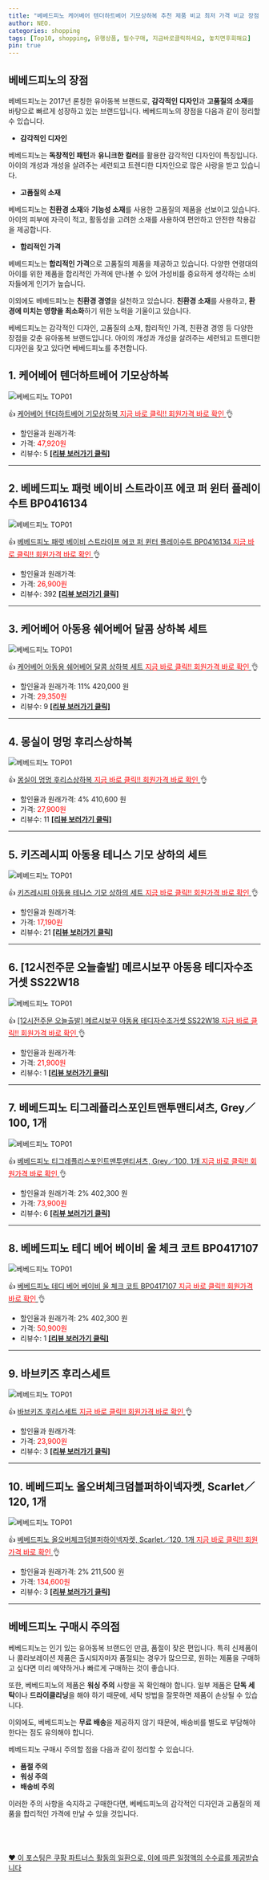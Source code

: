 ```yaml
---
title: "베베드피노 케어베어 텐더하트베어 기모상하복 추천 제품 비교 최저 가격 비교 장점 구매가이드"
author: NEO.
categories: shopping
tags: [Top10, shopping, 유행상품, 필수구매, 지금바로클릭하세요, 놓치면후회해요]
pin: true
---
```

**<h2>베베드피노의 장점</h2>**

베베드피노는 2017년 론칭한 유아동복 브랜드로, **감각적인 디자인**과 **고품질의 소재**를 바탕으로 빠르게 성장하고 있는 브랜드입니다. 베베드피노의 장점을 다음과 같이 정리할 수 있습니다.

* **감각적인 디자인**

베베드피노는 **독창적인 패턴**과 **유니크한 컬러**를 활용한 감각적인 디자인이 특징입니다. 아이의 개성과 개성을 살려주는 세련되고 트렌디한 디자인으로 많은 사랑을 받고 있습니다.

* **고품질의 소재**

베베드피노는 **친환경 소재**와 **기능성 소재**를 사용한 고품질의 제품을 선보이고 있습니다. 아이의 피부에 자극이 적고, 활동성을 고려한 소재를 사용하여 편안하고 안전한 착용감을 제공합니다.

* **합리적인 가격**

베베드피노는 **합리적인 가격**으로 고품질의 제품을 제공하고 있습니다. 다양한 연령대의 아이를 위한 제품을 합리적인 가격에 만나볼 수 있어 가성비를 중요하게 생각하는 소비자들에게 인기가 높습니다.

이외에도 베베드피노는 **친환경 경영**을 실천하고 있습니다. **친환경 소재**를 사용하고, **환경에 미치는 영향을 최소화**하기 위한 노력을 기울이고 있습니다.

베베드피노는 감각적인 디자인, 고품질의 소재, 합리적인 가격, 친환경 경영 등 다양한 장점을 갖춘 유아동복 브랜드입니다. 아이의 개성과 개성을 살려주는 세련되고 트렌디한 디자인을 찾고 있다면 베베드피노를 추천합니다.

   

## 1. 케어베어 텐더하트베어 기모상하복

![베베드피노 TOP01](https://thumbnail7.coupangcdn.com/thumbnails/remote/490x490ex/image/vendor_inventory/5dda/a1716f8a7eda11f9246c5042f75e86529d5516228cf38efa159b6397e55e.jpg)


👍 [케어베어 텐더하트베어 기모상하복 <font color=red> 지금 바로 클릭!! 회원가격 바로 확인 </font> ](https://link.coupang.com/re/AFFSDP?lptag=AF3617701&subid=GithubCoopas&pageKey=7657419553&traceid=V0-153&itemId=20391333466&vendorItemId=87474108149) 👌 


- 할인율과 원래가격: 
- 가격: <span style='color:red'>47,920원</span>
- 리뷰수: 5  [**[리뷰 보러가기 클릭]**](https://link.coupang.com/re/AFFSDP?lptag=AF3617701&subid=GithubCoopas&pageKey=7657419553&traceid=V0-153&itemId=20391333466&vendorItemId=87474108149)

---


   

## 2. 베베드피노 패럿 베이비 스트라이프 에코 퍼 윈터 플레이수트 BP0416134

![베베드피노 TOP01](https://thumbnail9.coupangcdn.com/thumbnails/remote/490x490ex/image/vendor_inventory/b85f/b1aca05f18b147a9470167c012892dccfc3096f3a40e705d532c7df71bc7.jpg)


👍 [베베드피노 패럿 베이비 스트라이프 에코 퍼 윈터 플레이수트 BP0416134 <font color=red> 지금 바로 클릭!! 회원가격 바로 확인 </font> ](https://link.coupang.com/re/AFFSDP?lptag=AF3617701&subid=GithubCoopas&pageKey=5416499365&traceid=V0-153&itemId=8165810225&vendorItemId=75454064674) 👌 


- 할인율과 원래가격: 
- 가격: <span style='color:red'>26,900원</span>
- 리뷰수: 392  [**[리뷰 보러가기 클릭]**](https://link.coupang.com/re/AFFSDP?lptag=AF3617701&subid=GithubCoopas&pageKey=5416499365&traceid=V0-153&itemId=8165810225&vendorItemId=75454064674)

---


   

## 3. 케어베어 아동용 쉐어베어 달콤 상하복 세트

![베베드피노 TOP01](https://thumbnail10.coupangcdn.com/thumbnails/remote/490x490ex/image/retail/images/2023/09/18/10/9/fa97d7b4-d5ca-4f55-9f25-b32eb12b1bbe.jpg)


👍 [케어베어 아동용 쉐어베어 달콤 상하복 세트 <font color=red> 지금 바로 클릭!! 회원가격 바로 확인 </font> ](https://link.coupang.com/re/AFFSDP?lptag=AF3617701&subid=GithubCoopas&pageKey=7582326370&traceid=V0-153&itemId=20018037662&vendorItemId=87222751761) 👌 


- 할인율과 원래가격: 11%  420,000   원
- 가격: <span style='color:red'>29,350원</span>
- 리뷰수: 9  [**[리뷰 보러가기 클릭]**](https://link.coupang.com/re/AFFSDP?lptag=AF3617701&subid=GithubCoopas&pageKey=7582326370&traceid=V0-153&itemId=20018037662&vendorItemId=87222751761)

---


   

## 4. 몽실이 멍멍 후리스상하복

![베베드피노 TOP01](https://thumbnail7.coupangcdn.com/thumbnails/remote/490x490ex/image/vendor_inventory/88e1/f62b4c0b2f4257e7cbec5a3fa3bcd771eee6f43fd7a265df1af553f2828a.jpg)


👍 [몽실이 멍멍 후리스상하복 <font color=red> 지금 바로 클릭!! 회원가격 바로 확인 </font> ](https://link.coupang.com/re/AFFSDP?lptag=AF3617701&subid=GithubCoopas&pageKey=7684727895&traceid=V0-153&itemId=20533887735&vendorItemId=87650156694) 👌 


- 할인율과 원래가격: 4%  410,600   원
- 가격: <span style='color:red'>27,900원</span>
- 리뷰수: 11  [**[리뷰 보러가기 클릭]**](https://link.coupang.com/re/AFFSDP?lptag=AF3617701&subid=GithubCoopas&pageKey=7684727895&traceid=V0-153&itemId=20533887735&vendorItemId=87650156694)

---


   

## 5. 키즈레시피 아동용 테니스 기모 상하의 세트

![베베드피노 TOP01](https://thumbnail8.coupangcdn.com/thumbnails/remote/490x490ex/image/vendor_inventory/636a/efd2c26cd6dbf168f3022d4d23eb4b585bdabfd0667fa34015a14d1c1b75.jpg)


👍 [키즈레시피 아동용 테니스 기모 상하의 세트 <font color=red> 지금 바로 클릭!! 회원가격 바로 확인 </font> ](https://link.coupang.com/re/AFFSDP?lptag=AF3617701&subid=GithubCoopas&pageKey=6919717179&traceid=V0-153&itemId=16705263929&vendorItemId=87657223874) 👌 


- 할인율과 원래가격: 
- 가격: <span style='color:red'>17,190원</span>
- 리뷰수: 21  [**[리뷰 보러가기 클릭]**](https://link.coupang.com/re/AFFSDP?lptag=AF3617701&subid=GithubCoopas&pageKey=6919717179&traceid=V0-153&itemId=16705263929&vendorItemId=87657223874)

---


   

## 6. [12시전주문 오늘출발] 메르시보꾸 아동용 테디자수조거셋 SS22W18

![베베드피노 TOP01](https://thumbnail8.coupangcdn.com/thumbnails/remote/490x490ex/image/vendor_inventory/f417/f36bf91c956c02d2625c5d3c6b11db6cb997f30d1639240ff07f36ead8c0.jpg)


👍 [[12시전주문 오늘출발] 메르시보꾸 아동용 테디자수조거셋 SS22W18 <font color=red> 지금 바로 클릭!! 회원가격 바로 확인 </font> ](https://link.coupang.com/re/AFFSDP?lptag=AF3617701&subid=GithubCoopas&pageKey=7623791035&traceid=V0-153&itemId=20218455012&vendorItemId=83983397382) 👌 


- 할인율과 원래가격: 
- 가격: <span style='color:red'>21,900원</span>
- 리뷰수: 1  [**[리뷰 보러가기 클릭]**](https://link.coupang.com/re/AFFSDP?lptag=AF3617701&subid=GithubCoopas&pageKey=7623791035&traceid=V0-153&itemId=20218455012&vendorItemId=83983397382)

---


   

## 7. 베베드피노 티그레플리스포인트맨투맨티셔츠, Grey／100, 1개

![베베드피노 TOP01](https://thumbnail9.coupangcdn.com/thumbnails/remote/490x490ex/image/vendor_inventory/ee02/b125dbc60c96d622a26bb7c5817e3d3abc4824db0cbfbd961552d9164ae6.jpg)


👍 [베베드피노 티그레플리스포인트맨투맨티셔츠, Grey／100, 1개 <font color=red> 지금 바로 클릭!! 회원가격 바로 확인 </font> ](https://link.coupang.com/re/AFFSDP?lptag=AF3617701&subid=GithubCoopas&pageKey=7715071947&traceid=V0-153&itemId=20690890138&vendorItemId=87766618597) 👌 


- 할인율과 원래가격: 2%  402,300   원
- 가격: <span style='color:red'>73,900원</span>
- 리뷰수: 6  [**[리뷰 보러가기 클릭]**](https://link.coupang.com/re/AFFSDP?lptag=AF3617701&subid=GithubCoopas&pageKey=7715071947&traceid=V0-153&itemId=20690890138&vendorItemId=87766618597)

---


   

## 8. 베베드피노 테디 베어 베이비 울 체크 코트 BP0417107

![베베드피노 TOP01](https://thumbnail6.coupangcdn.com/thumbnails/remote/490x490ex/image/vendor_inventory/b15a/62fcada707e2ce89b66cf8bdfe7c1896ce64e9d811a212d476aa1ba80432.jpg)


👍 [베베드피노 테디 베어 베이비 울 체크 코트 BP0417107 <font color=red> 지금 바로 클릭!! 회원가격 바로 확인 </font> ](https://link.coupang.com/re/AFFSDP?lptag=AF3617701&subid=GithubCoopas&pageKey=5416512602&traceid=V0-153&itemId=8165903993&vendorItemId=75454146730) 👌 


- 할인율과 원래가격: 2%  402,300   원
- 가격: <span style='color:red'>50,900원</span>
- 리뷰수: 1  [**[리뷰 보러가기 클릭]**](https://link.coupang.com/re/AFFSDP?lptag=AF3617701&subid=GithubCoopas&pageKey=5416512602&traceid=V0-153&itemId=8165903993&vendorItemId=75454146730)

---


   

## 9. 바브키즈 후리스세트

![베베드피노 TOP01](https://thumbnail7.coupangcdn.com/thumbnails/remote/490x490ex/image/vendor_inventory/178e/0996ff961fb29dbb668b3364357aabd321e91950f05eaa4d50d7bbc6f5bf.jpg)


👍 [바브키즈 후리스세트 <font color=red> 지금 바로 클릭!! 회원가격 바로 확인 </font> ](https://link.coupang.com/re/AFFSDP?lptag=AF3617701&subid=GithubCoopas&pageKey=6810233258&traceid=V0-153&itemId=16107784671&vendorItemId=84476525152) 👌 


- 할인율과 원래가격: 
- 가격: <span style='color:red'>23,900원</span>
- 리뷰수: 3  [**[리뷰 보러가기 클릭]**](https://link.coupang.com/re/AFFSDP?lptag=AF3617701&subid=GithubCoopas&pageKey=6810233258&traceid=V0-153&itemId=16107784671&vendorItemId=84476525152)

---


   

## 10. 베베드피노 올오버체크덤블퍼하이넥자켓, Scarlet／120, 1개

![베베드피노 TOP01](https://thumbnail7.coupangcdn.com/thumbnails/remote/490x490ex/image/vendor_inventory/d4ba/798ce730320fefdf4111b6deaf16f508576ff17c51ecda1b143a62240be6.jpg)


👍 [베베드피노 올오버체크덤블퍼하이넥자켓, Scarlet／120, 1개 <font color=red> 지금 바로 클릭!! 회원가격 바로 확인 </font> ](https://link.coupang.com/re/AFFSDP?lptag=AF3617701&subid=GithubCoopas&pageKey=7690555995&traceid=V0-153&itemId=20564817495&vendorItemId=87640440100) 👌 


- 할인율과 원래가격: 2%  211,500   원
- 가격: <span style='color:red'>134,600원</span>
- 리뷰수: 3  [**[리뷰 보러가기 클릭]**](https://link.coupang.com/re/AFFSDP?lptag=AF3617701&subid=GithubCoopas&pageKey=7690555995&traceid=V0-153&itemId=20564817495&vendorItemId=87640440100)

---
**<h2>베베드피노 구매시 주의점</h2>**

베베드피노는 인기 있는 유아동복 브랜드인 만큼, 품절이 잦은 편입니다. 특히 신제품이나 콜라보레이션 제품은 출시되자마자 품절되는 경우가 많으므로, 원하는 제품을 구매하고 싶다면 미리 예약하거나 빠르게 구매하는 것이 좋습니다.

또한, 베베드피노의 제품은 **워싱 주의** 사항을 꼭 확인해야 합니다. 일부 제품은 **단독 세탁**이나 **드라이클리닝**을 해야 하기 때문에, 세탁 방법을 잘못하면 제품이 손상될 수 있습니다.

이외에도, 베베드피노는 **무료 배송**을 제공하지 않기 때문에, 배송비를 별도로 부담해야 한다는 점도 유의해야 합니다.

베베드피노 구매시 주의할 점을 다음과 같이 정리할 수 있습니다.

* **품절 주의**
* **워싱 주의**
* **배송비 주의**

이러한 주의 사항을 숙지하고 구매한다면, 베베드피노의 감각적인 디자인과 고품질의 제품을 합리적인 가격에 만날 수 있을 것입니다.<br><br><br><br><br> [ ❤  이 포스팅은 쿠팡 파트너스 활동의 일환으로, 이에 따른 일정액의 수수료를 제공받습니다](https://link.coupang.com/a/bcEFyh)
